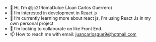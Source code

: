 - 👋 Hi, I’m @jc21RomaDulce (Juan Carlos Guerrero)
- 👀 I’m interested in development in React js
- 🌱 I’m currently learning more about react js, i'm using React Js in my own personal project
- 💞️ I’m looking to collaborate on like Front End.
- 📫 How to reach me with email: juancarlosgue9@hotmail.com

<!---
jc21RomaDulce/jc21RomaDulce is a ✨ special ✨ repository because its `README.md` (this file) appears on your GitHub profile.
You can click the Preview link to take a look at your changes.
--->
